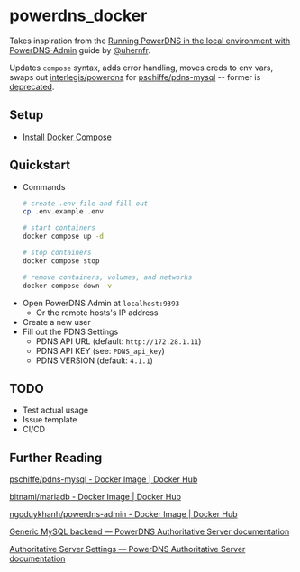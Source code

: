 # powerdns_docker

Takes inspiration from the [Running PowerDNS in the local environment with PowerDNS-Admin](https://medium.com/@fhc.silv/running-powerdns-in-the-local-environment-with-powerdns-admin-d4872c793a9b) guide by [@uhernfr](https://github.com/uhernfr).

Updates `compose` syntax, adds error handling, moves creds to env vars, swaps out [interlegis/powerdns](https://hub.docker.com/r/interlegis/powerdns) for [pschiffe/pdns-mysql](https://hub.docker.com/r/pschiffe/pdns-mysql) -- former is [deprecated](https://github.com/interlegis/docker-pdnsadmin).

## Setup
* [Install Docker Compose](https://docs.docker.com/compose/install/)

## Quickstart
* Commands
    ```bash
    # create .env file and fill out
    cp .env.example .env

    # start containers
    docker compose up -d

    # stop containers
    docker compose stop

    # remove containers, volumes, and networks
    docker compose down -v
    ```
* Open PowerDNS Admin at `localhost:9393`
  * Or the remote hosts's IP address
* Create a new user
* Fill out the PDNS Settings
  * PDNS API URL (default: `http://172.28.1.11`)
  * PDNS API KEY (see: `PDNS_api_key`)
  * PDNS VERSION (default: `4.1.1`)

## TODO
* Test actual usage
* Issue template
* CI/CD

## Further Reading
[pschiffe/pdns-mysql - Docker Image | Docker Hub](https://hub.docker.com/r/pschiffe/pdns-mysql)

[bitnami/mariadb - Docker Image | Docker Hub](https://hub.docker.com/r/bitnami/mariadb)

[ngoduykhanh/powerdns-admin - Docker Image | Docker Hub](https://hub.docker.com/r/ngoduykhanh/powerdns-admin)

[Generic MySQL backend — PowerDNS Authoritative Server documentation](https://doc.powerdns.com/authoritative/backends/generic-mysql.html#default-schema)

[Authoritative Server Settings — PowerDNS Authoritative Server documentation](https://doc.powerdns.com/authoritative/settings.html#webserver-password)

